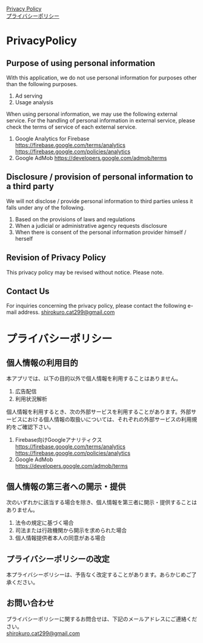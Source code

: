 
[Privacy Policy](https://github.com/noranekotan/privacy-policy-crd/blob/master/README.md#PrivacyPolicy)  
[プライバシーポリシー](https://github.com/noranekotan/privacy-policy-crd/blob/master/README.md#プライバシーポリシー)

# PrivacyPolicy

## Purpose of using personal information
With this application, we do not use personal information for purposes other than the following purposes.
1. Ad serving
2. Usage analysis

When using personal information, we may use the following external service. For the handling of personal information in external service, please check the terms of service of each external service.
1. Google Analytics for Firebase
https://firebase.google.com/terms/analytics
https://firebase.google.com/policies/analytics
2. Google AdMob
https://developers.google.com/admob/terms

## Disclosure / provision of personal information to a third party
We will not disclose / provide personal information to third parties unless it falls under any of the following.

1. Based on the provisions of laws and regulations
2. When a judicial or administrative agency requests disclosure
3. When there is consent of the personal information provider himself / herself

## Revision of Privacy Policy
This privacy policy may be revised without notice. Please note.

## Contact Us
For inquiries concerning the privacy policy, please contact the following e-mail address.
shirokuro.cat299@gmail.com


# プライバシーポリシー

## 個人情報の利用目的
本アプリでは、以下の目的以外で個人情報を利用することはありません。
1. 広告配信
2. 利用状況解析

個人情報を利用するとき、次の外部サービスを利用することがあります。外部サービスにおける個人情報の取扱いについては、それぞれの外部サービスの利用規約をご確認下さい。
1. Firebase向けGoogleアナリティクス  
https://firebase.google.com/terms/analytics  
https://firebase.google.com/policies/analytics  
2. Google AdMob  
https://developers.google.com/admob/terms

## 個人情報の第三者への開示・提供
次のいずれかに該当する場合を除き、個人情報を第三者に開示・提供することはありません。  

1. 法令の規定に基づく場合  
2. 司法または行政機関から開示を求められた場合
3. 個人情報提供者本人の同意がある場合  

## プライバシーポリシーの改定
本プライバシーポリシーは、予告なく改定することがあります。あらかじめご了承ください。

## お問い合わせ
プライバシーポリシーに関するお問合せは、下記のメールアドレスにご連絡ください。  
shirokuro.cat299@gmail.com
